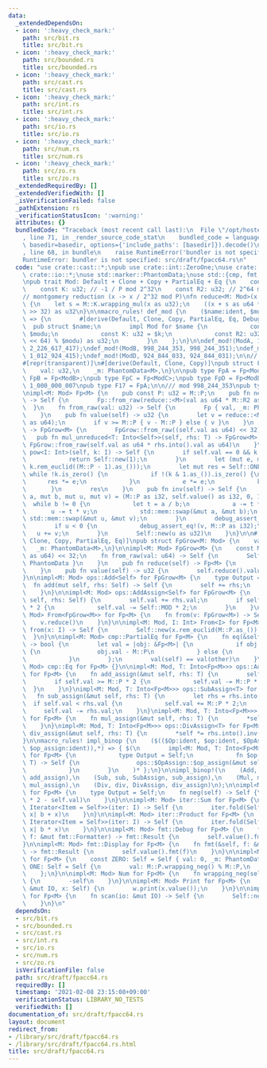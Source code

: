 ```yaml
---
data:
  _extendedDependsOn:
  - icon: ':heavy_check_mark:'
    path: src/bit.rs
    title: src/bit.rs
  - icon: ':heavy_check_mark:'
    path: src/bounded.rs
    title: src/bounded.rs
  - icon: ':heavy_check_mark:'
    path: src/cast.rs
    title: src/cast.rs
  - icon: ':heavy_check_mark:'
    path: src/int.rs
    title: src/int.rs
  - icon: ':heavy_check_mark:'
    path: src/io.rs
    title: src/io.rs
  - icon: ':heavy_check_mark:'
    path: src/num.rs
    title: src/num.rs
  - icon: ':heavy_check_mark:'
    path: src/zo.rs
    title: src/zo.rs
  _extendedRequiredBy: []
  _extendedVerifiedWith: []
  _isVerificationFailed: false
  _pathExtension: rs
  _verificationStatusIcon: ':warning:'
  attributes: {}
  bundledCode: "Traceback (most recent call last):\n  File \"/opt/hostedtoolcache/Python/3.9.1/x64/lib/python3.9/site-packages/onlinejudge_verify/documentation/build.py\"\
    , line 71, in _render_source_code_stat\n    bundled_code = language.bundle(stat.path,\
    \ basedir=basedir, options={'include_paths': [basedir]}).decode()\n  File \"/opt/hostedtoolcache/Python/3.9.1/x64/lib/python3.9/site-packages/onlinejudge_verify/languages/user_defined.py\"\
    , line 68, in bundle\n    raise RuntimeError('bundler is not specified: {}'.format(path.as_posix()))\n\
    RuntimeError: bundler is not specified: src/draft/fpacc64.rs\n"
  code: "use crate::cast::*;\npub use crate::int::ZeroOne;\nuse crate::int::*;\nuse\
    \ crate::io::*;\nuse std::marker::PhantomData;\nuse std::{cmp, fmt, iter, ops};\n\
    \npub trait Mod: Default + Clone + Copy + PartialEq + Eq {\n    const P: u32;\n\
    \    const K: u32; // -1 / P mod 2^32\n    const R2: u32; // 2^64 mod P\n}\n\n\
    // montgomery reduction (x -> x / 2^32 mod P)\nfn reduce<M: Mod>(x: u64) -> u32\
    \ {\n    let s = M::K.wrapping_mul(x as u32);\n    ((x + s as u64 * M::P as u64)\
    \ >> 32) as u32\n}\n\nmacro_rules! def_mod {\n    ($name:ident, $modu:expr, $k:expr)\
    \ => {\n        #[derive(Default, Clone, Copy, PartialEq, Eq, Debug)]\n      \
    \  pub struct $name;\n        impl Mod for $name {\n            const P: u32 =\
    \ $modu;\n            const K: u32 = $k;\n            const R2: u32 = ((1_u128\
    \ << 64) % $modu) as u32;\n        }\n    };\n}\n\ndef_mod!(ModA, 1_000_000_007,\
    \ 2_226_617_417);\ndef_mod!(ModB, 998_244_353, 998_244_351);\ndef_mod!(ModC, 1_012_924_417,\
    \ 1_012_924_415);\ndef_mod!(ModD, 924_844_033, 924_844_031);\n\n// modular arithmetics\n\
    #[repr(transparent)]\n#[derive(Default, Clone, Copy)]\npub struct Fp<M: Mod> {\n\
    \    val: u32,\n    _m: PhantomData<M>,\n}\n\npub type FpA = Fp<ModA>;\npub type\
    \ FpB = Fp<ModB>;\npub type FpC = Fp<ModC>;\npub type FpD = Fp<ModD>;\n\n/// mod\
    \ 1_000_000_007\npub type F17 = FpA;\n\n/// mod 998_244_353\npub type F99 = FpB;\n\
    \nimpl<M: Mod> Fp<M> {\n    pub const P: u32 = M::P;\n    pub fn new(val: u32)\
    \ -> Self {\n        Fp::from_raw(reduce::<M>(val as u64 * M::R2 as u64))\n  \
    \  }\n    fn from_raw(val: u32) -> Self {\n        Fp { val, _m: PhantomData }\n\
    \    }\n    pub fn value(self) -> u32 {\n        let v = reduce::<M>(self.val\
    \ as u64);\n        if v >= M::P { v - M::P } else { v }\n    }\n    pub fn grow(self)\
    \ -> FpGrow<M> {\n        FpGrow::from_raw((self.val as u64) << 32)\n    }\n \
    \   pub fn mul_unreduced<T: Into<Self>>(self, rhs: T) -> FpGrow<M> {\n       \
    \ FpGrow::from_raw(self.val as u64 * rhs.into().val as u64)\n    }\n    pub fn\
    \ pow<I: Int>(self, k: I) -> Self {\n        if self.val == 0 && k.is_zero() {\n\
    \            return Self::new(1);\n        }\n        let (mut e, mut k) = (self,\
    \ k.rem_euclid((M::P - 1).as_()));\n        let mut res = Self::ONE;\n       \
    \ while !k.is_zero() {\n            if !(k & 1.as_()).is_zero() {\n          \
    \      res *= e;\n            }\n            e *= e;\n            k >>= 1;\n \
    \       }\n        res\n    }\n    pub fn inv(self) -> Self {\n        let (mut\
    \ a, mut b, mut u, mut v) = (M::P as i32, self.value() as i32, 0, 1);\n      \
    \  while b != 0 {\n            let t = a / b;\n            a -= t * b;\n     \
    \       u -= t * v;\n            std::mem::swap(&mut a, &mut b);\n           \
    \ std::mem::swap(&mut u, &mut v);\n        }\n        debug_assert_eq!(a, 1);\n\
    \        if u < 0 {\n            debug_assert_eq!(v, M::P as i32);\n         \
    \   u += v;\n        }\n        Self::new(u as u32)\n    }\n}\n\n#[derive(Default,\
    \ Clone, Copy, PartialEq, Eq)]\npub struct FpGrow<M: Mod> {\n    val: u64,\n \
    \   _m: PhantomData<M>,\n}\n\nimpl<M: Mod> FpGrow<M> {\n    const MOD: u64 = (M::P\
    \ as u64) << 32;\n    fn from_raw(val: u64) -> Self {\n        Self { val, _m:\
    \ PhantomData }\n    }\n    pub fn reduce(self) -> Fp<M> {\n        Fp::from_raw(reduce::<M>(self.val))\n\
    \    }\n    pub fn value(self) -> u32 {\n        self.reduce().value()\n    }\n\
    }\n\nimpl<M: Mod> ops::Add<Self> for FpGrow<M> {\n    type Output = Self;\n  \
    \  fn add(mut self, rhs: Self) -> Self {\n        self += rhs;\n        self\n\
    \    }\n}\n\nimpl<M: Mod> ops::AddAssign<Self> for FpGrow<M> {\n    fn add_assign(&mut\
    \ self, rhs: Self) {\n        self.val += rhs.val;\n        if self.val >= Self::MOD\
    \ * 2 {\n            self.val -= Self::MOD * 2;\n        }\n    }\n}\n\nimpl<M:\
    \ Mod> From<FpGrow<M>> for Fp<M> {\n    fn from(v: FpGrow<M>) -> Self {\n    \
    \    v.reduce()\n    }\n}\n\nimpl<M: Mod, I: Int> From<I> for Fp<M> {\n    fn\
    \ from(x: I) -> Self {\n        Self::new(x.rem_euclid(M::P.as_()).as_())\n  \
    \  }\n}\n\nimpl<M: Mod> cmp::PartialEq for Fp<M> {\n    fn eq(&self, other: &Self)\
    \ -> bool {\n        let val = |obj: &Fp<M>| {\n            if obj.val >= M::P\
    \ {\n                obj.val - M::P\n            } else {\n                obj.val\n\
    \            }\n        };\n        val(self) == val(other)\n    }\n}\n\nimpl<M:\
    \ Mod> cmp::Eq for Fp<M> {}\n\nimpl<M: Mod, T: Into<Fp<M>>> ops::AddAssign<T>\
    \ for Fp<M> {\n    fn add_assign(&mut self, rhs: T) {\n        self.val += rhs.into().val;\n\
    \        if self.val >= M::P * 2 {\n            self.val -= M::P * 2;\n      \
    \  }\n    }\n}\nimpl<M: Mod, T: Into<Fp<M>>> ops::SubAssign<T> for Fp<M> {\n \
    \   fn sub_assign(&mut self, rhs: T) {\n        let rhs = rhs.into();\n      \
    \  if self.val < rhs.val {\n            self.val += M::P * 2;\n        }\n   \
    \     self.val -= rhs.val;\n    }\n}\nimpl<M: Mod, T: Into<Fp<M>>> ops::MulAssign<T>\
    \ for Fp<M> {\n    fn mul_assign(&mut self, rhs: T) {\n        *self = self.mul_unreduced(rhs).reduce();\n\
    \    }\n}\nimpl<M: Mod, T: Into<Fp<M>>> ops::DivAssign<T> for Fp<M> {\n    fn\
    \ div_assign(&mut self, rhs: T) {\n        *self *= rhs.into().inv();\n    }\n\
    }\n\nmacro_rules! impl_binop {\n    ($(($Op:ident, $op:ident, $OpAssign:ident,\
    \ $op_assign:ident)),*) => { $(\n        impl<M: Mod, T: Into<Fp<M>>> ops::$Op<T>\
    \ for Fp<M> {\n            type Output = Self;\n            fn $op(mut self, rhs:\
    \ T) -> Self {\n                ops::$OpAssign::$op_assign(&mut self, rhs); self\n\
    \            }\n        }\n    )* };\n}\n\nimpl_binop!(\n    (Add, add, AddAssign,\
    \ add_assign),\n    (Sub, sub, SubAssign, sub_assign),\n    (Mul, mul, MulAssign,\
    \ mul_assign),\n    (Div, div, DivAssign, div_assign)\n);\n\nimpl<M: Mod> ops::Neg\
    \ for Fp<M> {\n    type Output = Self;\n    fn neg(self) -> Self {\n        Fp::from_raw(M::P\
    \ * 2 - self.val)\n    }\n}\n\nimpl<M: Mod> iter::Sum for Fp<M> {\n    fn sum<I:\
    \ Iterator<Item = Self>>(iter: I) -> Self {\n        iter.fold(Self::ZERO, |b,\
    \ x| b + x)\n    }\n}\n\nimpl<M: Mod> iter::Product for Fp<M> {\n    fn product<I:\
    \ Iterator<Item = Self>>(iter: I) -> Self {\n        iter.fold(Self::ONE, |b,\
    \ x| b * x)\n    }\n}\n\nimpl<M: Mod> fmt::Debug for Fp<M> {\n    fn fmt(&self,\
    \ f: &mut fmt::Formatter) -> fmt::Result {\n        self.value().fmt(f)\n    }\n\
    }\n\nimpl<M: Mod> fmt::Display for Fp<M> {\n    fn fmt(&self, f: &mut fmt::Formatter)\
    \ -> fmt::Result {\n        self.value().fmt(f)\n    }\n}\n\nimpl<M: Mod> ZeroOne\
    \ for Fp<M> {\n    const ZERO: Self = Self { val: 0, _m: PhantomData };\n    const\
    \ ONE: Self = Self {\n        val: M::P.wrapping_neg() % M::P,\n        _m: PhantomData,\n\
    \    };\n}\n\nimpl<M: Mod> Num for Fp<M> {\n    fn wrapping_neg(self) -> Self\
    \ {\n        -self\n    }\n}\n\nimpl<M: Mod> Print for Fp<M> {\n    fn print(w:\
    \ &mut IO, x: Self) {\n        w.print(x.value());\n    }\n}\n\nimpl<M: Mod> Scan\
    \ for Fp<M> {\n    fn scan(io: &mut IO) -> Self {\n        Self::new(io.scan())\n\
    \    }\n}\n"
  dependsOn:
  - src/bit.rs
  - src/bounded.rs
  - src/cast.rs
  - src/int.rs
  - src/io.rs
  - src/num.rs
  - src/zo.rs
  isVerificationFile: false
  path: src/draft/fpacc64.rs
  requiredBy: []
  timestamp: '2021-02-08 23:15:08+09:00'
  verificationStatus: LIBRARY_NO_TESTS
  verifiedWith: []
documentation_of: src/draft/fpacc64.rs
layout: document
redirect_from:
- /library/src/draft/fpacc64.rs
- /library/src/draft/fpacc64.rs.html
title: src/draft/fpacc64.rs
---
```

